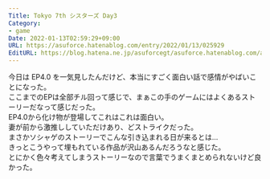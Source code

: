 ```yaml
---
Title: Tokyo 7th シスターズ Day3
Category:
- game
Date: 2022-01-13T02:59:29+09:00
URL: https://asuforce.hatenablog.com/entry/2022/01/13/025929
EditURL: https://blog.hatena.ne.jp/asuforcegt/asuforce.hatenablog.com/atom/entry/13574176438052171127
---
```


今日は EP4.0 を一気見したんだけど、本当にすごく面白い話で感情がやばいことになった。  
ここまでのEPは全部チル回って感じで、まぁこの手のゲームにはよくあるストーリーだなって感じだった。  
EP4.0から化け物が登場してこれはこれは面白い。  
妻が前から激推ししていただけあり、どストライクだった。  
まさかソシャゲのストーリーでこんな引き込まれる日が来るとは...  
きっとこうやって埋もれている作品が沢山あるんだろうなと感じた。  
とにかく色々考えてしまうストーリーなので言葉でうまくまとめられないけど良かった。
